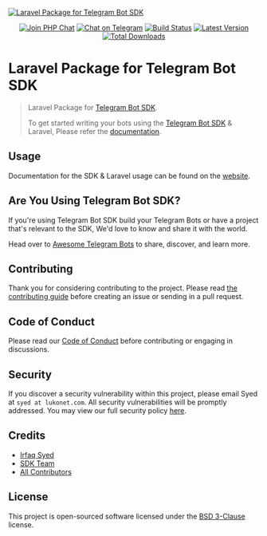 [![Laravel Package for Telegram Bot SDK ][img-hero]][link-repo]

<p align="center">
<a href="https://phpchat.co"><img src="https://img.shields.io/badge/Slack-PHP%20Chat-5c6aaa.svg?logo=slack&labelColor=4A154B&style=for-the-badge" alt="Join PHP Chat"/></a>
<a href="https://t.me/PHPChatCo"><img src="https://img.shields.io/badge/Chat-on%20Telegram-2CA5E0.svg?logo=telegram&style=for-the-badge" alt="Chat on Telegram"/></a>
<a href="https://github.com/telegram-bot-sdk/laravel/actions"><img src="https://img.shields.io/github/workflow/status/telegram-bot-sdk/laravel/CI.svg?style=for-the-badge" alt="Build Status"/></a>
<a href="https://github.com/telegram-bot-sdk/laravel/releases"><img src="https://img.shields.io/github/release/telegram-bot-sdk/laravel.svg?style=for-the-badge" alt="Latest Version"/></a>
<a href="https://packagist.org/packages/telegram-bot-sdk/laravel"><img src="https://img.shields.io/packagist/dt/telegram-bot-sdk/laravel.svg?style=for-the-badge" alt="Total Downloads"/></a>
</p>

# Laravel Package for Telegram Bot SDK

> Laravel Package for [Telegram Bot SDK][link-sdk].
>
> To get started writing your bots using the [Telegram Bot SDK][link-sdk] & Laravel, Please refer the [documentation][link-docs].

## Usage

Documentation for the SDK & Laravel usage can be found on the [website][link-docs].

## Are You Using Telegram Bot SDK?

If you're using Telegram Bot SDK build your Telegram Bots or have a project that's relevant to the SDK, We'd love to know and share it with the world.

Head over to [Awesome Telegram Bots][link-awesome-telegram-bots] to share, discover, and learn more.

## Contributing

Thank you for considering contributing to the project. Please read [the contributing guide][link-contributing] before creating an issue or sending in a pull request.

## Code of Conduct

Please read our [Code of Conduct][link-code-of-conduct] before contributing or engaging in discussions.

## Security

If you discover a security vulnerability within this project, please email Syed at `syed at lukonet.com`. All security vulnerabilities will be promptly addressed. You may view our full security policy [here][link-security-policy].

## Credits

- [Irfaq Syed][link-author]
- [SDK Team][link-team]
- [All Contributors][link-contributors]

## License

This project is open-sourced software licensed under the [BSD 3-Clause][link-license] license.

[img-hero]: https://user-images.githubusercontent.com/1915268/75023827-7879f780-54be-11ea-98c1-436a14e7e633.png

[link-author]: https://github.com/irazasyed
[link-docs]: https://telegram-bot-sdk.com
[link-sdk]: https://github.com/telegram-bot-sdk/telegram-bot-sdk
[link-repo]: https://github.com/telegram-bot-sdk/laravel
[link-team]: https://github.com/orgs/telegram-bot-sdk/people
[link-contributors]: https://github.com/telegram-bot-sdk/laravel/contributors
[link-license]: https://github.com/telegram-bot-sdk/laravel/blob/master/LICENSE.md
[link-contributing]: https://github.com/telegram-bot-sdk/laravel/blob/master/.github/CONTRIBUTING.md
[link-code-of-conduct]: https://github.com/telegram-bot-sdk/laravel/blob/master/.github/CODE_OF_CONDUCT.md
[link-security-policy]: https://github.com/telegram-bot-sdk/laravel/security/policy
[link-awesome-telegram-bots]: https://github.com/telegram-bot-sdk/awesome-telegram-bots
[link-telegram-bot-api]: https://core.telegram.org/bots

